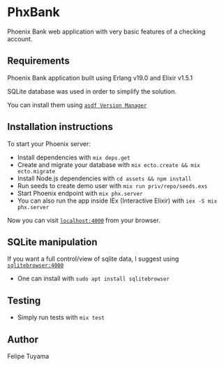 # PhxBank

Phoenix Bank web application with very basic features of a checking account.

## Requirements

Phoenix Bank application built using Erlang v19.0 and Elixir v1.5.1

SQLite database was used in order to simplify the solution.

You can install them using [`asdf Version Manager`](https://www.icicletech.com/blog/elixir-and-erlang-setup-with-asdf-version-manager)

## Installation instructions

To start your Phoenix server:

  * Install dependencies with `mix deps.get`
  * Create and migrate your database with `mix ecto.create && mix ecto.migrate`
  * Install Node.js dependencies with `cd assets && npm install`
  * Run seeds to create demo user with `mix run priv/repo/seeds.exs`
  * Start Phoenix endpoint with `mix phx.server`
  * You can also run the app inside IEx (Interactive Elixir) with `iex -S mix phx.server`

Now you can visit [`localhost:4000`](http://localhost:4000) from your browser.

## SQLite manipulation

If you want a full control/view of sqlite data, I suggest using [`sqlitebrowser:4000`](http://sqlitebrowser.org/)

  * One can install with `sudo apt install sqlitebrowser`

## Testing

  * Simply run tests with `mix test`

## Author

Felipe Tuyama
